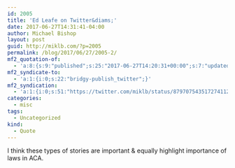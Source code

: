 ```yaml
---
id: 2005
title: 'Ed Leafe on Twitter&diams;'
date: 2017-06-27T14:31:41-04:00
author: Michael Bishop
layout: post
guid: http://miklb.com/?p=2005
permalink: /blog/2017/06/27/2005-2/
mf2_quotation-of:
  - 'a:8:{s:9:"published";s:25:"2017-06-27T14:20:31+00:00";s:7:"updated";s:25:"2017-06-27T14:20:31+00:00";s:7:"summary";s:129:"1/ All the threads about health insurance and how it saved extreme cases are very moving. Here&#039;s a much more common example.";s:4:"name";s:19:"Ed Leafe on Twitter";s:8:"category";a:1:{i:0;s:0:"";}s:11:"publication";s:7:"Twitter";s:6:"author";a:3:{s:4:"name";s:8:"Ed Leafe";s:3:"url";s:27:"https://twitter.com/EdLeafe";s:5:"photo";s:86:"https://pbs.twimg.com/profile_images/1614063335/Portrait__2011-10-30--3-med_bigger.jpg";}s:3:"url";s:53:"https://twitter.com/EdLeafe/status/879706011719921666";}'
mf2_syndicate-to:
  - 'a:1:{i:0;s:22:"bridgy-publish_twitter";}'
mf2_syndication:
  - 'a:1:{i:0;s:51:"https://twitter.com/miklb/status/879707543517274112";}'
categories:
  - misc
tags:
  - Uncategorized
kind:
  - Quote
---
```

I think these types of stories are important & equally highlight importance of laws in ACA.